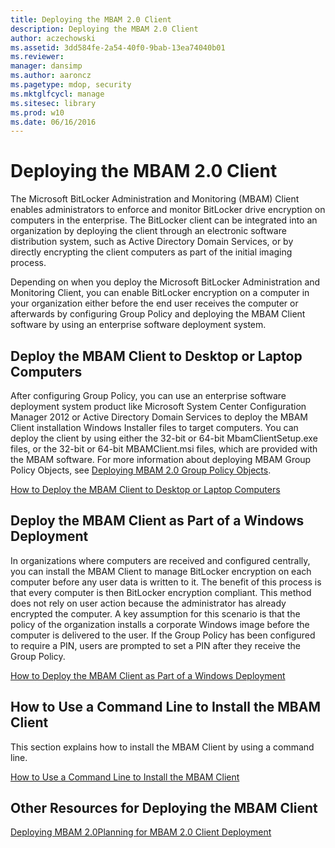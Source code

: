```yaml
---
title: Deploying the MBAM 2.0 Client
description: Deploying the MBAM 2.0 Client
author: aczechowski
ms.assetid: 3dd584fe-2a54-40f0-9bab-13ea74040b01
ms.reviewer: 
manager: dansimp
ms.author: aaroncz
ms.pagetype: mdop, security
ms.mktglfcycl: manage
ms.sitesec: library
ms.prod: w10
ms.date: 06/16/2016
---
```



# Deploying the MBAM 2.0 Client


The Microsoft BitLocker Administration and Monitoring (MBAM) Client enables administrators to enforce and monitor BitLocker drive encryption on computers in the enterprise. The BitLocker client can be integrated into an organization by deploying the client through an electronic software distribution system, such as Active Directory Domain Services, or by directly encrypting the client computers as part of the initial imaging process.

Depending on when you deploy the Microsoft BitLocker Administration and Monitoring Client, you can enable BitLocker encryption on a computer in your organization either before the end user receives the computer or afterwards by configuring Group Policy and deploying the MBAM Client software by using an enterprise software deployment system.

## Deploy the MBAM Client to Desktop or Laptop Computers


After configuring Group Policy, you can use an enterprise software deployment system product like Microsoft System Center Configuration Manager 2012 or Active Directory Domain Services to deploy the MBAM Client installation Windows Installer files to target computers. You can deploy the client by using either the 32-bit or 64-bit MbamClientSetup.exe files, or the 32-bit or 64-bit MBAMClient.msi files, which are provided with the MBAM software. For more information about deploying MBAM Group Policy Objects, see [Deploying MBAM 2.0 Group Policy Objects](deploying-mbam-20-group-policy-objects-mbam-2.md).

[How to Deploy the MBAM Client to Desktop or Laptop Computers](how-to-deploy-the-mbam-client-to-desktop-or-laptop-computers-mbam-2.md)

## Deploy the MBAM Client as Part of a Windows Deployment


In organizations where computers are received and configured centrally, you can install the MBAM Client to manage BitLocker encryption on each computer before any user data is written to it. The benefit of this process is that every computer is then BitLocker encryption compliant. This method does not rely on user action because the administrator has already encrypted the computer. A key assumption for this scenario is that the policy of the organization installs a corporate Windows image before the computer is delivered to the user. If the Group Policy has been configured to require a PIN, users are prompted to set a PIN after they receive the Group Policy.

[How to Deploy the MBAM Client as Part of a Windows Deployment](how-to-deploy-the-mbam-client-as-part-of-a-windows-deployment-mbam-2.md)

## How to Use a Command Line to Install the MBAM Client


This section explains how to install the MBAM Client by using a command line.

[How to Use a Command Line to Install the MBAM Client](how-to-use-a-command-line-to-install-the-mbam-client.md)

## Other Resources for Deploying the MBAM Client


[Deploying MBAM 2.0](deploying-mbam-20-mbam-2.md)[Planning for MBAM 2.0 Client Deployment](planning-for-mbam-20-client-deployment-mbam-2.md)

 

 





